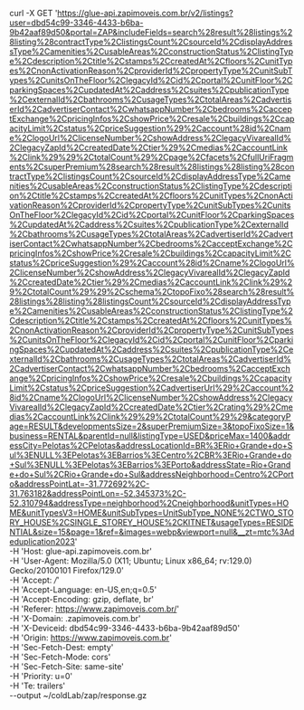 curl -X GET 'https://glue-api.zapimoveis.com.br/v2/listings?user=dbd54c99-3346-4433-b6ba-9b42aaf89d50&portal=ZAP&includeFields=search%28result%28listings%28listing%28contractType%2ClistingsCount%2CsourceId%2CdisplayAddressType%2Camenities%2CusableAreas%2CconstructionStatus%2ClistingType%2Cdescription%2Ctitle%2Cstamps%2CcreatedAt%2Cfloors%2CunitTypes%2CnonActivationReason%2CproviderId%2CpropertyType%2CunitSubTypes%2CunitsOnTheFloor%2ClegacyId%2Cid%2Cportal%2CunitFloor%2CparkingSpaces%2CupdatedAt%2Caddress%2Csuites%2CpublicationType%2CexternalId%2Cbathrooms%2CusageTypes%2CtotalAreas%2CadvertiserId%2CadvertiserContact%2CwhatsappNumber%2Cbedrooms%2CacceptExchange%2CpricingInfos%2CshowPrice%2Cresale%2Cbuildings%2CcapacityLimit%2Cstatus%2CpriceSuggestion%29%2Caccount%28id%2Cname%2ClogoUrl%2ClicenseNumber%2CshowAddress%2ClegacyVivarealId%2ClegacyZapId%2CcreatedDate%2Ctier%29%2Cmedias%2CaccountLink%2Clink%29%29%2CtotalCount%29%2Cpage%2Cfacets%2CfullUriFragments%2CsuperPremium%28search%28result%28listings%28listing%28contractType%2ClistingsCount%2CsourceId%2CdisplayAddressType%2Camenities%2CusableAreas%2CconstructionStatus%2ClistingType%2Cdescription%2Ctitle%2Cstamps%2CcreatedAt%2Cfloors%2CunitTypes%2CnonActivationReason%2CproviderId%2CpropertyType%2CunitSubTypes%2CunitsOnTheFloor%2ClegacyId%2Cid%2Cportal%2CunitFloor%2CparkingSpaces%2CupdatedAt%2Caddress%2Csuites%2CpublicationType%2CexternalId%2Cbathrooms%2CusageTypes%2CtotalAreas%2CadvertiserId%2CadvertiserContact%2CwhatsappNumber%2Cbedrooms%2CacceptExchange%2CpricingInfos%2CshowPrice%2Cresale%2Cbuildings%2CcapacityLimit%2Cstatus%2CpriceSuggestion%29%2Caccount%28id%2Cname%2ClogoUrl%2ClicenseNumber%2CshowAddress%2ClegacyVivarealId%2ClegacyZapId%2CcreatedDate%2Ctier%29%2Cmedias%2CaccountLink%2Clink%29%29%2CtotalCount%29%29%2Cschema%2CtopoFixo%28search%28result%28listings%28listing%28listingsCount%2CsourceId%2CdisplayAddressType%2Camenities%2CusableAreas%2CconstructionStatus%2ClistingType%2Cdescription%2Ctitle%2Cstamps%2CcreatedAt%2Cfloors%2CunitTypes%2CnonActivationReason%2CproviderId%2CpropertyType%2CunitSubTypes%2CunitsOnTheFloor%2ClegacyId%2Cid%2Cportal%2CunitFloor%2CparkingSpaces%2CupdatedAt%2Caddress%2Csuites%2CpublicationType%2CexternalId%2Cbathrooms%2CusageTypes%2CtotalAreas%2CadvertiserId%2CadvertiserContact%2CwhatsappNumber%2Cbedrooms%2CacceptExchange%2CpricingInfos%2CshowPrice%2Cresale%2Cbuildings%2CcapacityLimit%2Cstatus%2CpriceSuggestion%2CadvertiserUrl%29%2Caccount%28id%2Cname%2ClogoUrl%2ClicenseNumber%2CshowAddress%2ClegacyVivarealId%2ClegacyZapId%2CcreatedDate%2Ctier%2Crating%29%2Cmedias%2CaccountLink%2Clink%29%29%2CtotalCount%29%29&categoryPage=RESULT&developmentsSize=2&superPremiumSize=3&topoFixoSize=1&business=RENTAL&parentId=null&listingType=USED&priceMax=1400&addressCity=Pelotas%2CPelotas&addressLocationId=BR%3ERio+Grande+do+Sul%3ENULL%3EPelotas%3EBarrios%3ECentro%2CBR%3ERio+Grande+do+Sul%3ENULL%3EPelotas%3EBarrios%3EPorto&addressState=Rio+Grande+do+Sul%2CRio+Grande+do+Sul&addressNeighborhood=Centro%2CPorto&addressPointLat=-31.772692%2C-31.763182&addressPointLon=-52.345373%2C-52.310794&addressType=neighborhood%2Cneighborhood&unitTypes=HOME&unitTypesV3=HOME&unitSubTypes=UnitSubType_NONE%2CTWO_STORY_HOUSE%2CSINGLE_STOREY_HOUSE%2CKITNET&usageTypes=RESIDENTIAL&size=15&page=1&ref=&images=webp&viewport=null&__zt=mtc%3Adeduplication2023' \
-H 'Host: glue-api.zapimoveis.com.br' \
-H 'User-Agent: Mozilla/5.0 (X11; Ubuntu; Linux x86_64; rv:129.0) Gecko/20100101 Firefox/129.0' \
-H 'Accept: _/_' \
-H 'Accept-Language: en-US,en;q=0.5' \
-H 'Accept-Encoding: gzip, deflate, br' \
-H 'Referer: https://www.zapimoveis.com.br/' \
-H 'X-Domain: .zapimoveis.com.br' \
-H 'X-Deviceid: dbd54c99-3346-4433-b6ba-9b42aaf89d50' \
-H 'Origin: https://www.zapimoveis.com.br' \
-H 'Sec-Fetch-Dest: empty' \
-H 'Sec-Fetch-Mode: cors' \
-H 'Sec-Fetch-Site: same-site' \
-H 'Priority: u=0' \
-H 'Te: trailers' \
--output ~/coldLab/zap/response.gz
